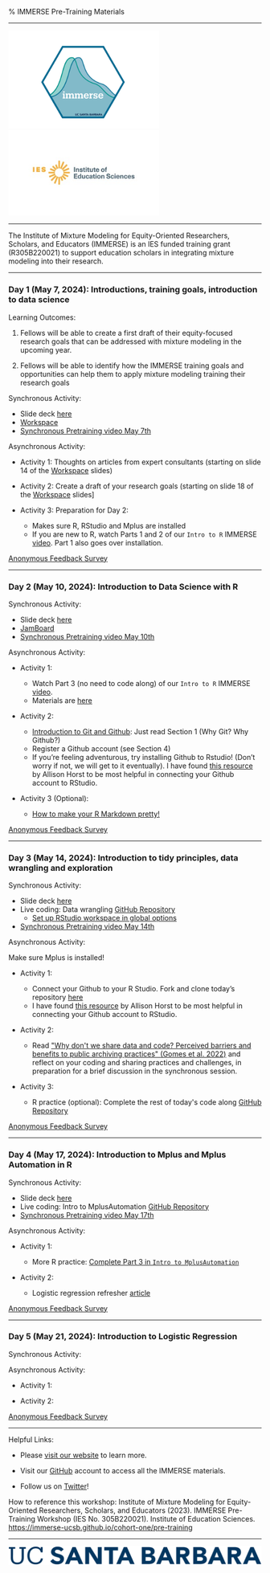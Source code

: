 % IMMERSE Pre-Training Materials


------------------------------------------------------------------------

<p align="center">

<img src="images/immerse_hex_small.png" width="300"/> <img src="images/IESNewLogo.jpg" width="300"/>

</p>

------------------------------------------------------------------------

<p align="center">

The Institute of Mixture Modeling for Equity-Oriented Researchers, Scholars, and Educators (IMMERSE) is an IES funded training grant (R305B220021) to support education scholars in integrating mixture modeling into their research.

</p>

------------------------------------------------------------------------

### Day 1 (May 7, 2024): Introductions, training goals, introduction to data science


Learning Outcomes:

1. Fellows will be able to create a first draft of their equity-focused research goals that can be addressed with mixture modeling in the upcoming year.

2. Fellows will be able to identify how the IMMERSE training goals and opportunities can help them to apply mixture modeling training their research goals


Synchronous Activity:

* Slide deck [here](https://drive.google.com/file/d/1akTEh4_onk83U-BWFSIT9lA1h-DrQjis/view?usp=sharing)
* [Workspace](https://docs.google.com/presentation/d/11x9KBbsMV3aZhANnffh6W_c2DOct7YacHLgfddL1_1E/edit?usp=sharing)
* [Synchronous Pretraining video May 7th](https://drive.google.com/file/d/17mBEtkqRgJ9NC5DBWDNV_GYsn0d9Bo4c/view?usp=sharing)

Asynchronous Activity:

* Activity 1: Thoughts on articles from expert consultants (starting on slide 14 of the [Workspace](https://docs.google.com/presentation/d/11x9KBbsMV3aZhANnffh6W_c2DOct7YacHLgfddL1_1E/edit?usp=sharing) slides)

* Activity 2: Create a draft of your research goals (starting on slide 18 of the [Workspace](https://docs.google.com/presentation/d/11x9KBbsMV3aZhANnffh6W_c2DOct7YacHLgfddL1_1E/edit?usp=sharing) slides]

* Activity 3: Preparation for Day 2:
   *   Makes sure R, RStudio and Mplus are installed
  * If you are new to R, watch Parts 1 and 2 of our `Intro to R` IMMERSE [video](https://www.youtube.com/watch?v=TmbUTuMs-sA&ab_channel=IMMERSETrainingProgram). Part 1 also goes over installation. 


[Anonymous Feedback Survey](https://forms.gle/nZxZ9BfYpmJ7HnYPA)

------------------------------------------------------------------------

### Day 2 (May 10, 2024): Introduction to Data Science with R


Synchronous Activity:

* Slide deck [here](https://docs.google.com/presentation/d/1SWmU1gpE-stN8JOrAkT_7S6QYlWL0PlDHd4j6z9uA24/edit?usp=sharing)
* [JamBoard](https://jamboard.google.com/d/1gS3nslDAlpEDpf6eJEFwO82Zlr6WrBJZfM8XjvVNPCQ/edit?usp=sharing)
* [Synchronous Pretraining video May 10th](https://drive.google.com/file/d/1ft56i90FUwUcUsLWZpWTlqD0bUVvpfI9/view?usp=sharing)


Asynchronous Activity:

* Activity 1: 
  *   Watch Part 3 (no need to code along) of our `Intro to R` IMMERSE [video](https://www.youtube.com/watch?v=TmbUTuMs-sA&ab_channel=IMMERSETrainingProgram). 
  *   Materials are [here](https://github.com/immerse-ucsb/intro_to_rstudio)

* Activity 2: 
  *   [Introduction to Git and Github](https://happygitwithr.com/big-picture): Just read Section 1 (Why Git? Why Github?) 
  *   Register a Github account (see Section 4)
  *   If you’re feeling adventurous, try installing Github to Rstudio! (Don’t worry if not, we will get to it eventually). I have found [this resource](https://docs.google.com/document/d/1zx2upJJqFZe94O3BQSMI56Z76s3haLXC0otKSpcZaJQ/edit?usp=sharing) by Allison Horst to be most helpful in connecting your Github account to RStudio.

* Activity 3 (Optional):
  *   [How to make your R Markdown pretty!](https://www.youtube.com/watch?v=v048ru5v0BE)


[Anonymous Feedback Survey](https://forms.gle/RD6P3H9offKL4WFD7)

------------------------------------------------------------------------

### Day 3 (May 14, 2024): Introduction to tidy principles, data wrangling and exploration

Synchronous Activity:
* Slide deck [here](https://docs.google.com/presentation/d/1GD87zgZpevZMkEp_1l6xmpmjCPGBqayL8l9hFUkpd2U/edit?usp=sharing)
* Live coding: Data wrangling [GitHub Repository](https://github.com/immerse-ucsb/tidy_wrangling_practice)
    *   [Set up RStudio workspace in global options](https://docs.google.com/document/d/1xnIJ8maW_yHn-vYFba6AhULMMLplIGjJQuIM2iqmpDw/edit#heading=h.k5zbnx9cqbgj)
* [Synchronous Pretraining video May 14th](https://drive.google.com/file/d/1PROFSF-C21kM9Py_1X1_kDln0QIWWLpr/view?usp=sharing)

Asynchronous Activity:

Make sure Mplus is installed!

* Activity 1:
  *   Connect your Github to your R Studio. Fork and clone today’s repository [here](https://github.com/immerse-ucsb/tidy_wrangling_practice)
    *   I have found [this resource](https://docs.google.com/document/d/1zx2upJJqFZe94O3BQSMI56Z76s3haLXC0otKSpcZaJQ/edit?usp=sharing) by Allison Horst to be most helpful in connecting your Github account to RStudio.

* Activity 2: 
  *   Read ["Why don't we share data and code? Perceived barriers and benefits to public archiving practices" (Gomes et al. 2022)](<https://drive.google.com/file/d/1JwVBErmizy4A660cMGUsaJEc5AVr5aUE/view?usp=share_link>) and reflect on your coding and sharing practices and challenges, in preparation for a brief discussion in the synchronous session.

* Activity 3:
  *   R practice (optional): Complete the rest of today's code along [GitHub Repository](https://github.com/immerse-ucsb/tidy_wrangling_practice)
  

[Anonymous Feedback Survey](https://forms.gle/SJahUuTgz6v78SCn6)

------------------------------------------------------------------------

### Day 4 (May 17, 2024): Introduction to Mplus and Mplus Automation in R

Synchronous Activity:
* Slide deck [here](https://docs.google.com/presentation/d/1RRextVR8whicUqq_P2Pzf4sB1P4rn4cX2-rB1Wh49FY/edit?usp=sharing)
* Live coding: Intro to MplusAutomation [GitHub Repository](https://github.com/immerse-ucsb/intro-to-mplusautomation)
* [Synchronous Pretraining video May 17th](https://drive.google.com/file/d/1asSVU4CRszlnMPr2xdCSjnKSmf56Qv9W/view?usp=sharing)

Asynchronous Activity:

* Activity 1: 
  *   More R practice: [Complete Part 3 in `Intro to MplusAutomation`](https://github.com/immerse-ucsb/intro-to-mplusautomation)

* Activity 2: 
  *   Logistic regression refresher [article](https://openpublishing.library.umass.edu/pare/article/id/1357/)


[Anonymous Feedback Survey](https://forms.gle/e3kJSwG75Y1Yt9wY7)

------------------------------------------------------------------------

### Day 5 (May 21, 2024): Introduction to Logistic Regression

Synchronous Activity:


Asynchronous Activity:

* Activity 1: 

* Activity 2: 


[Anonymous Feedback Survey]()

------------------------------------------------------------------------

Helpful Links:

-   Please [visit our website](https://immerse.education.ucsb.edu/) to learn more.

-   Visit our [GitHub](https://github.com/immerse-ucsb) account to access all the IMMERSE materials.

-   Follow us on [Twitter](https://twitter.com/IMMERSE_UCSB)!

How to reference this workshop: Institute of Mixture Modeling for Equity-Oriented Researchers, Scholars, and Educators (2023). IMMERSE Pre-Training Workshop (IES No. 305B220021). Institute of Education Sciences. <https://immerse-ucsb.github.io/cohort-one/pre-training>

------------------------------------------------------------------------

![](images/UCSB_Navy_mark.png)
